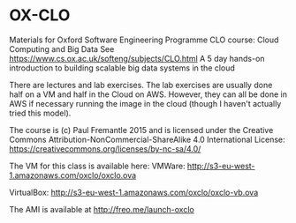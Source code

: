 # OX-CLO
Materials for Oxford Software Engineering Programme CLO course: Cloud Computing and Big Data
See https://www.cs.ox.ac.uk/softeng/subjects/CLO.html
A 5 day hands-on introduction to building scalable big data systems in the cloud

There are lectures and lab exercises. The lab exercises are usually done half on a VM and half in the Cloud on AWS. 
However, they can all be done in AWS if necessary running the image in the cloud (though I haven't actually tried this model).

The course is (c) Paul Fremantle 2015 and is licensed under the Creative Commons Attribution-NonCommercial-ShareAlike 4.0 International License: https://creativecommons.org/licenses/by-nc-sa/4.0/

The VM for this class is available here:
VMWare: http://s3-eu-west-1.amazonaws.com/oxclo/oxclo.ova

VirtualBox: http://s3-eu-west-1.amazonaws.com/oxclo/oxclo-vb.ova

The AMI is available at http://freo.me/launch-oxclo
